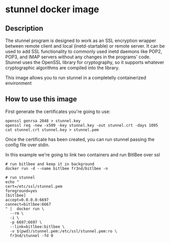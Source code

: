 # stunnel docker image

## Description

The stunnel program is designed to work as an SSL encryption wrapper between
remote client and local (inetd-startable) or remote server. It can be used to
add SSL functionality to commonly used inetd daemons like POP2, POP3, and IMAP
servers without any changes in the programs' code. Stunnel uses the OpenSSL
library for cryptography, so it supports whatever cryptographic algorithms are
compiled into the library.

This image allows you to run stunnel in a completelly containerized environment

## How to use this image

First generate the certificates you're going to use:

```
openssl genrsa 2048 > stunnel.key
openssl req -new -x509 -key stunnel.key -out stunnel.crt -days 1095
cat stunnel.crt stunnel.key > stunnel.pem
```

Once the certificate has been created, you can run stunnel passing the config
file over stdin.

In this example we're going to link two containers and run BitlBee over ssl
```
# run bitlbee and keep it in background
docker run -d --name bitlbee fr3nd/bitlbee -n

# run stunnel
echo "
cert=/etc/ssl/stunnel.pem
foreground=yes
[bitlbee]
accept=0.0.0.0:6697
connect=bitlbee:6667
" |  docker run \
  --rm \
  -i \
  -p 6697:6697 \
  --link=bitlbee:bitlbee \
  -v $(pwd)/stunnel.pem:/etc/ssl/stunnel.pem:ro \
  fr3nd/stunnel -fd 0
```
